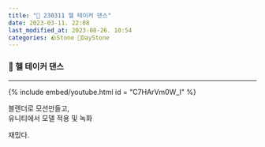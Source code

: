 ```yaml
---
title: "🌱 230311 헬 테이커 댄스"
date: 2023-03-11. 22:08
last_modified_at: 2023-08-26. 10:54
categories: 🪨Stone 🌱DayStone
---
```


### 🗿 헬 테이커 댄스

---

{% include embed/youtube.html id = "C7HArVm0W_I" %}  

블렌더로 모션만들고,  
유니티에서 모델 적용 및 녹화  

재밌다.  
